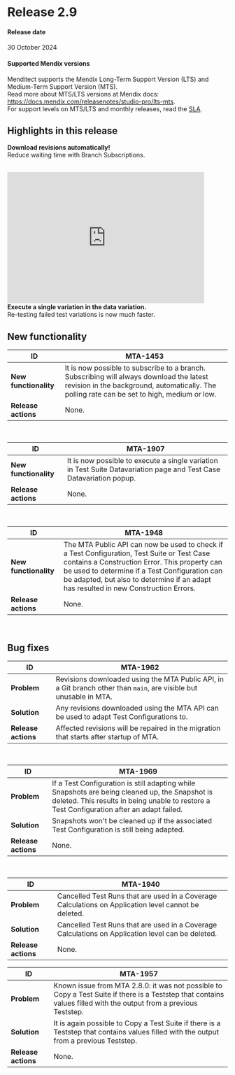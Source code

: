 # Release 2.9

#### Release date

30 October 2024

#### Supported Mendix versions

Menditect supports the Mendix Long-Term Support Version (LTS) and Medium-Term Support Version (MTS). <br/>
Read more about MTS/LTS versions at Mendix docs: https://docs.mendix.com/releasenotes/studio-pro/lts-mts. <br/>
For support levels on MTS/LTS and monthly releases, read the [SLA](../legal/sla). 

## Highlights in this release

<i class="fas fa-fire"></i>  <b>Download revisions automatically!</b> <br/> Reduce waiting time with Branch Subscriptions.  
<br/>
<iframe src="https://player.vimeo.com/video/1019352760" height="300" width="450" frameborder="0" allow="autoplay; fullscreen" allowfullscreen></iframe>
<br/>
<i class="fas fa-fire"></i>  <b>Execute a single variation in the data variation.</b><br/> Re-testing failed test variations is now much faster.



## New functionality 

| ID                    | MTA-1453                                                                                                                                                                                |
| --------------------- | --------------------------------------------------------------------------------------------------------------------------------------------------------------------------------------- |
| __New functionality__ | It is now possible to subscribe to a branch. Subscribing will always download the latest revision in the background, automatically. The polling rate can be set to high, medium or low. |
| __Release actions__   | None.                                                                                                                                                                                   |
<br/>


| ID                    | MTA-1907                                                                                                             |
| --------------------- | -------------------------------------------------------------------------------------------------------------------- |
| __New functionality__ | It is now possible to execute a single variation in Test Suite Datavariation page and Test Case Datavariation popup. |
| __Release actions__   | None.                                                                                                                |
<br/>


| ID                    | MTA-1948                                                                                                                                                                                                                                                                              |
| --------------------- | ------------------------------------------------------------------------------------------------------------------------------------------------------------------------------------------------------------------------------------------------------------------------------------- |
| __New functionality__ | The MTA Public API can now be used to check if a Test Configuration, Test Suite or Test Case contains a Construction Error. This property can be used to determine if a Test Configuration can be adapted, but also to determine if an adapt has resulted in new Construction Errors. |
| __Release actions__   | None.                                                                                                                                                                                                                                                                                 |
<br/>


## Bug fixes


| ID                  | MTA-1962                                                                                                           |
| ------------------- | ------------------------------------------------------------------------------------------------------------------ |
| __Problem__         | Revisions downloaded using the MTA Public API, in a Git branch other than `main`, are visible but unusable in MTA. |
| __Solution__        | Any revisions downloaded using the MTA API can be used to adapt Test Configurations to.                            |
| __Release actions__ | Affected revisions will be repaired in the migration that starts after startup of MTA.                             |

<br/>


| ID                  | MTA-1969                                                                                                                                                                                     |
| ------------------- | -------------------------------------------------------------------------------------------------------------------------------------------------------------------------------------------- |
| __Problem__         | If a Test Configuration is still adapting while Snapshots are being cleaned up, the Snapshot is deleted. This results in being unable to restore a Test Configuration after an adapt failed. |
| __Solution__        | Snapshots won't be cleaned up if the associated Test Configuration is still being adapted.                                                                                                   |
| __Release actions__ | None.                                                                                                                                                                                        |

<br/>


| ID                  | MTA-1940                                                                                             |
| ------------------- | ---------------------------------------------------------------------------------------------------- |
| __Problem__         | Cancelled Test Runs that are used in a Coverage Calculations on Application level cannot be deleted. |
| __Solution__        | Cancelled Test Runs that are used in a Coverage Calculations on Application level can be deleted.    |
| __Release actions__ | None.                                                                                                |


| ID                  | MTA-1957                                                                                                                                                          |
| ------------------- | ----------------------------------------------------------------------------------------------------------------------------------------------------------------- |
| __Problem__         | Known issue from MTA 2.8.0: it was not possible to Copy a Test Suite if there is a Teststep that contains values filled with the output from a previous Teststep. |
| __Solution__        | It is again possible to Copy a Test Suite if there is a Teststep that contains values filled with the output from a previous Teststep.                            |
| __Release actions__ | None.                                                                                                                                                             |

